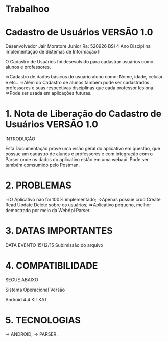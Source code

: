 # Trabalhoo

# Cadastro de Usuários VERSÃO 1.0

Desenvolvedor Jair Moratore Junior Ra: 520926 BSI 4 Ano Disciplina Implementação de Sistemas de Informação II

O Cadastro de Usuários foi desevolvido para cadastrar usuários como: alunos e professores.

=>Cadastro de dados básicos do usuário aluno como: Nome, idade, celular e etc..
=>Além do Cadastro de alunos também pode ser cadastrados professores e suas respectivas disciplinas que cada professor lesiona.
=>Pode ser usada em aplicações futuras.

# 1. Nota de Liberação do Cadastro de Usuários VERSÃO 1.0

INTRODUÇÃO

Esta Documentação prove uma visão geral do aplicativo em questão, que possue um cadastro de alunos e professores e com integração com o 
Parser onde os dados do aplicativo estão em uma webapi.
Pode ser também comsumido pelo Postman.

# 2. PROBLEMAS
 
=>O Aplicativo não foi 100% implementado;
=>Apenas possue crud Create Read Update Delete sobre os usuários;
=>Aplicativo pequeno, melhor demostrado por meio da WebApi Parser.

# 3. DATAS IMPORTANTES

  DATA                    EVENTO
15/12/15                Subimissão do arquivo 

# 4. COMPATIBILIDADE 

SEGUE ABAIXO

Sistema Operacional                    Versão

Android                                 4.4 KITKAT

# 5. TECNOLOGIAS
 
 => ANDROID; => PARSER.
